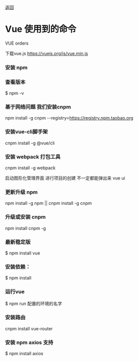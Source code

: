 <a href="#" onclick="refreshContent('vue')">返回</a>

# Vue 使用到的命令
VUE orders

下载vue.js
https://vuejs.org/js/vue.min.js

### 安装 npm
	
### 查看版本
$ npm -v

### 基于网络问题 我们安装cnpm
npm install -g cnpm --registry=https://registry.npm.taobao.org

### 安装vue-cli脚手架
cnpm install -g @vue/cli

### 安装 webpack 打包工具
cnpm install -g webpack

启动图形化管理界面 进行项目的创建  不一定都能弹出来
vue ui 

### 更新升级 npm
npm install -g npm  || cnpm install -g cnpm
### 升级或安装 cnpm
npm install cnpm -g

### 最新稳定版
$ npm install vue
	
### 安装依赖：
$ npm install
### 运行vue
$ npm run 配置的环境的名字

### 安装路由
cnpm install vue-router

### 安装 npm axios 支持
$ npm install axios